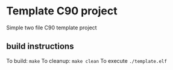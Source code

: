 # Template C90 project
Simple two file C90 template project
## build instructions
To build: ```make```
To cleanup: ```make clean```
To execute ```./template.elf```

